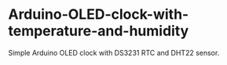 # Arduino-OLED-clock-with-temperature-and-humidity
Simple Arduino OLED clock with DS3231 RTC and DHT22 sensor.
